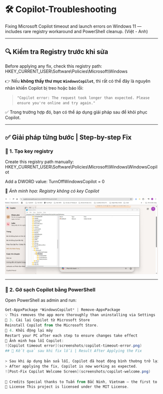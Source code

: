 # 🛠 Copilot-Troubleshooting  
Fixing Microsoft Copilot timeout and launch errors on Windows 11 — includes rare registry workaround and PowerShell cleanup. (Việt - Anh)

---

## 🔍 Kiểm tra Registry trước khi sửa  
Before applying any fix, check this registry path:
HKEY_CURRENT_USER\Software\Policies\Microsoft\Windows

👉 Nếu **không thấy thư mục `WindowsCopilot`**, thì rất có thể đây là nguyên nhân khiến Copilot bị treo hoặc báo lỗi:

> `"Copilot error: The request took longer than expected. Please ensure you're online and try again."`

✅ Trong trường hợp đó, bạn có thể áp dụng giải pháp sau để khôi phục Copilot.

---

## ✅ Giải pháp từng bước | Step-by-step Fix

### 🔧 1. Tạo key registry  
Create this registry path manually:
HKEY_CURRENT_USER\Software\Policies\Microsoft\Windows\WindowsCopilot

Add a DWORD value:
TurnOffWindowsCopilot = 0

📸 *Ảnh minh họa: Registry không có key Copilot*

![Registry missing Copilot key](screenshots/missing-copilot-key.png)

---

### 🔧 2. Gỡ sạch Copilot bằng PowerShell  
Open PowerShell as admin and run:

```powershell
Get-AppxPackage *WindowsCopilot* | Remove-AppxPackage
💡 This removes the app more thoroughly than uninstalling via Settings
🔧 3. Cài lại Copilot từ Microsoft Store
Reinstall Copilot from the Microsoft Store.
🔧 4. Khởi động lại máy
Restart your PC after each step to ensure changes take effect
📸 Ảnh minh họa lỗi Copilot:
![Copilot timeout error](screenshots/copilot-timeout-error.png)
## 🚀 Kết quả sau khi fix lỗi | Result After Applying the Fix

> Sau khi áp dụng bản sửa lỗi, Copilot đã hoạt động bình thường trở lại.  
> After applying the fix, Copilot is now working as expected.
![Post-Fix Copilot Welcome Screen](screenshots/copilot-welcome.png)

🙌 Credits Special thanks to Tuấn from Bắc Ninh, Vietnam — the first to discover and share this rare fix. Your contribution helps the entire Copilot community!
📄 License This project is licensed under the MIT License.




